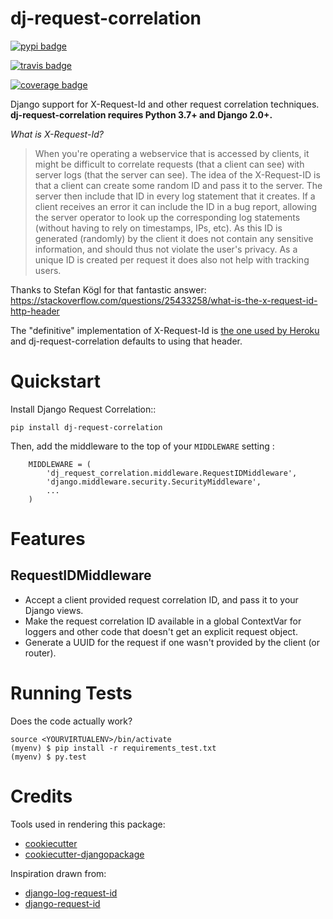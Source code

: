 # dj-request-correlation

[![pypi badge](https://badge.fury.io/py/dj-request-correlation.svg)](https://badge.fury.io/py/dj-request-correlation)

[![travis badge](https://travis-ci.org/cdcarter/dj-request-correlation.svg?branch=master)](https://travis-ci.org/cdcarter/dj-request-correlation)

[![coverage badge](https://codecov.io/gh/cdcarter/dj-request-correlation/branch/master/graph/badge.svg)](https://codecov.io/gh/cdcarter/dj-request-correlation)

Django support for X-Request-Id and other request correlation techniques. **dj-request-correlation requires Python 3.7+ and Django 2.0+.**

*What is X-Request-Id?*

> When you're operating a webservice that is accessed by clients, it might be difficult to correlate requests (that a client can see) with server logs (that the server can see).
>The idea of the X-Request-ID is that a client can create some random ID and pass it to the server. The server then include that ID in every log statement that it creates. If a client receives an error it can include the ID in a bug report, allowing the server operator to look up the corresponding log statements (without having to rely on timestamps, IPs, etc).
> As this ID is generated (randomly) by the client it does not contain any sensitive information, and should thus not violate the user's privacy. As a unique ID is created per request it does also not help with tracking users.

Thanks to Stefan Kögl for that fantastic answer: https://stackoverflow.com/questions/25433258/what-is-the-x-request-id-http-header

The "definitive" implementation of X-Request-Id is [the one used by Heroku](https://devcenter.heroku.com/articles/http-request-id) and dj-request-correlation defaults to using that header.

# Quickstart

Install Django Request Correlation::

    pip install dj-request-correlation

Then, add the middleware to the top of your `MIDDLEWARE` setting :

```
    MIDDLEWARE = (
        'dj_request_correlation.middleware.RequestIDMiddleware',
        'django.middleware.security.SecurityMiddleware',
        ...
    )
```

# Features

## RequestIDMiddleware
* Accept a client provided request correlation ID, and pass it to your Django views.
* Make the request correlation ID available in a global ContextVar for loggers and other code that doesn't get an explicit request object.
* Generate a UUID for the request if one wasn't provided by the client (or router).

# Running Tests

Does the code actually work?

    source <YOURVIRTUALENV>/bin/activate
    (myenv) $ pip install -r requirements_test.txt
    (myenv) $ py.test

# Credits

Tools used in rendering this package:

* [cookiecutter](https://github.com/audreyr/cookiecutter)
* [cookiecutter-djangopackage](https://github.com/pydanny/cookiecutter-djangopackage)

Inspiration drawn from:

* [django-log-request-id](https://github.com/dabapps/django-log-request-id)
* [django-request-id](https://github.com/nigma/django-request-id/)
